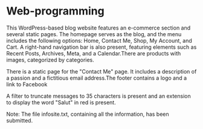 # Web-programming
This WordPress-based blog website features an e-commerce section and several static pages.
The homepage serves as the blog, and the menu includes the following options: Home, Contact Me, Shop, My Account, and Cart.
A right-hand navigation bar is also present, featuring elements such as Recent Posts, Archives, Meta, and a Calendar.There are products with images, categorized by categories.

There is a static page for the "Contact Me" page. It includes a description of a passion and a fictitious email address.The footer contains a logo and a link to Facebook

A filter to truncate messages to 35 characters is present and an extension to display the word "Salut" in red is present.

Note: The file infosite.txt, containing all the information, has been submitted.
